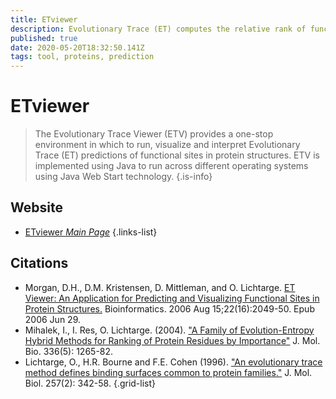 ```yaml
---
title: ETviewer
description: Evolutionary Trace (ET) computes the relative rank of functional and structural importance among protein homologs sequence positions.
published: true
date: 2020-05-20T18:32:50.141Z
tags: tool, proteins, prediction
---
```


# ETviewer

> The Evolutionary Trace Viewer (ETV) provides a one-stop environment in which to run, visualize and interpret Evolutionary Trace (ET) predictions of functional sites in protein structures. ETV is implemented using Java to run across different operating systems using Java Web Start technology. 
{.is-info}

 

## Website 

- [ETviewer *Main Page*](http://evolution.lichtargelab.org/ETviewer)
 {.links-list}

## Citations

- Morgan, D.H., D.M. Kristensen, D. Mittleman, and O. Lichtarge. [ET Viewer: An Application for Predicting and Visualizing Functional Sites in Protein Structures.](https://academic.oup.com/bioinformatics/article/22/16/2049/208036) Bioinformatics. 2006 Aug 15;22(16):2049-50. Epub 2006 Jun 29.
- Mihalek, I., I. Res, O. Lichtarge. (2004). ["A Family of Evolution-Entropy Hybrid Methods for Ranking of Protein Residues by Importance"](https://www.sciencedirect.com/science/article/abs/pii/S0022283604000245) J. Mol. Bio. 336(5): 1265-82.
-	Lichtarge, O., H.R. Bourne and F.E. Cohen (1996). ["An evolutionary trace method defines binding surfaces common to protein families."](https://www.sciencedirect.com/science/article/abs/pii/S0022283696901679) J. Mol. Biol. 257(2): 342-58.
{.grid-list}
